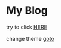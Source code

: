 # My Blog

try to click [HERE](https://paul-0917.github.io/fuse-core/)

change theme [goto](http://jekyllthemes.org/)
